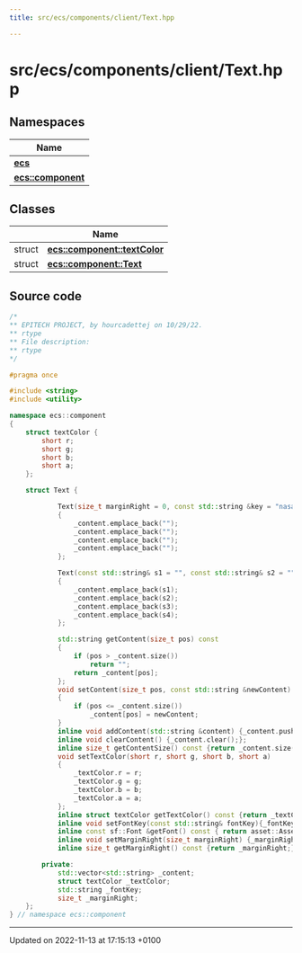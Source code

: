 ```yaml
---
title: src/ecs/components/client/Text.hpp

---
```


# src/ecs/components/client/Text.hpp



## Namespaces

| Name           |
| -------------- |
| **[ecs](Namespaces/namespaceecs.md)**  |
| **[ecs::component](Namespaces/namespaceecs_1_1component.md)**  |

## Classes

|                | Name           |
| -------------- | -------------- |
| struct | **[ecs::component::textColor](Classes/structecs_1_1component_1_1text_color.md)**  |
| struct | **[ecs::component::Text](Classes/structecs_1_1component_1_1_text.md)**  |




## Source code

```cpp
/*
** EPITECH PROJECT, by hourcadettej on 10/29/22.
** rtype
** File description:
** rtype
*/

#pragma once

#include <string>
#include <utility>

namespace ecs::component
{
    struct textColor {
        short r;
        short g;
        short b;
        short a;
    };

    struct Text {

            Text(size_t marginRight = 0, const std::string &key = "nasa") : _fontKey(key), _marginRight(marginRight), _textColor({255, 255, 255, 255})
            {
                _content.emplace_back("");
                _content.emplace_back("");
                _content.emplace_back("");
                _content.emplace_back("");
            };

            Text(const std::string& s1 = "", const std::string& s2 = "", const std::string& s3 = "", const std::string& s4 = "", const std::string &key = "nasa") : _fontKey(key), _marginRight(0), _textColor({255, 255, 255, 255})
            {
                _content.emplace_back(s1);
                _content.emplace_back(s2);
                _content.emplace_back(s3);
                _content.emplace_back(s4);
            };

            std::string getContent(size_t pos) const
            {
                if (pos > _content.size())
                    return "";
                return _content[pos];
            };
            void setContent(size_t pos, const std::string &newContent)
            {
                if (pos <= _content.size())
                    _content[pos] = newContent;
            }
            inline void addContent(std::string &content) {_content.push_back(content);};
            inline void clearContent() {_content.clear();};
            inline size_t getContentSize() const {return _content.size();};
            void setTextColor(short r, short g, short b, short a)
            {
                _textColor.r = r;
                _textColor.g = g;
                _textColor.b = b;
                _textColor.a = a;
            };
            inline struct textColor getTextColor() const {return _textColor;};
            inline void setFontKey(const std::string& fontKey){_fontKey = fontKey;};
            inline const sf::Font &getFont() const { return asset::AssetLoader::GetFont(_fontKey);};
            inline void setMarginRight(size_t marginRight) {_marginRight = marginRight;};
            inline size_t getMarginRight() const {return _marginRight;};

        private:
            std::vector<std::string> _content;
            struct textColor _textColor;
            std::string _fontKey;
            size_t _marginRight;
    };
} // namespace ecs::component
```


-------------------------------

Updated on 2022-11-13 at 17:15:13 +0100
